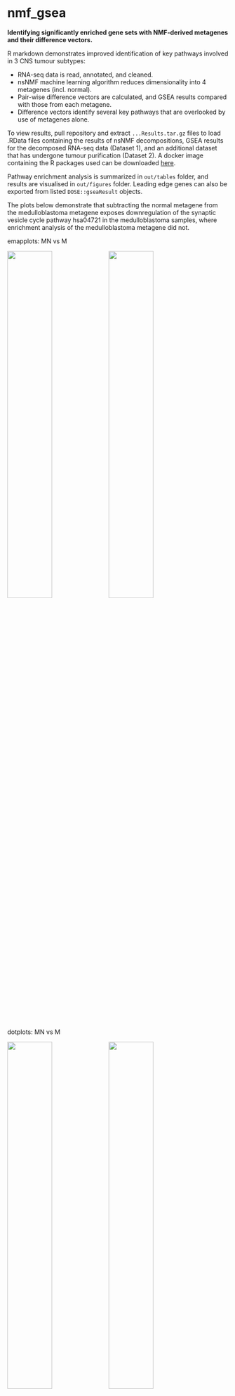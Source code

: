 # nmf_gsea
**Identifying significantly enriched gene sets with NMF-derived metagenes and their difference vectors.**

R markdown demonstrates improved identification of key pathways involved in 3 CNS tumour subtypes: 
 - RNA-seq data is read, annotated, and cleaned.
 - nsNMF machine learning algorithm reduces dimensionality into 4 metagenes (incl. normal).
 - Pair-wise difference vectors are calculated, and GSEA results compared with those from each metagene.
 - Difference vectors identify several key pathways that are overlooked by use of metagenes alone. 

To view results, pull repository and extract `...Results.tar.gz` files to load .RData files containing the results of nsNMF decompositions, GSEA results for the decomposed RNA-seq data (Dataset 1), and an additional dataset that has undergone tumour purification (Dataset 2).
A docker image containing the R packages used can be downloaded [here](https://www.dropbox.com/sh/8ha8tn4dj2p1wai/AAB_tz2bia9__gezBWbBouIza?dl=0).

Pathway enrichment analysis is summarized in `out/tables` folder, and results are visualised in `out/figures` folder. 
Leading edge genes can also be exported from listed `DOSE::gseaResult` objects.

The plots below demonstrate that subtracting the normal metagene from the medulloblastoma metagene exposes downregulation of the synaptic vesicle cycle pathway hsa04721 in the medulloblastoma samples, where enrichment analysis of the medulloblastoma metagene did not.

emapplots: MN vs M

<img src="https://user-images.githubusercontent.com/72213939/129490964-f7a16c5c-ee8b-4b55-97bd-67d615c99ab5.png" width="45%"></img> <img src="https://user-images.githubusercontent.com/72213939/129490966-7194596a-e4fb-4dd1-b07b-821c2e0291f6.png" width="45%"></img> 

dotplots: MN vs M

<img src="https://user-images.githubusercontent.com/72213939/129491345-52f2e3f5-2ba0-490e-8a30-146e8cde2c5e.png" width="45%"></img> <img src="https://user-images.githubusercontent.com/72213939/129491351-0ccbc0ad-2f8b-4700-8174-32f8cad861a8.png" width="45%"></img> 

cnetplots: MN vs M

<img src="https://user-images.githubusercontent.com/72213939/129491425-216bb022-d961-4c85-a0a0-655135c98420.png" width="45%"></img> <img src="https://user-images.githubusercontent.com/72213939/129491427-42f0bbbb-f3af-4ab7-99b5-925ef7de2d2c.png" width="45%"></img> 

